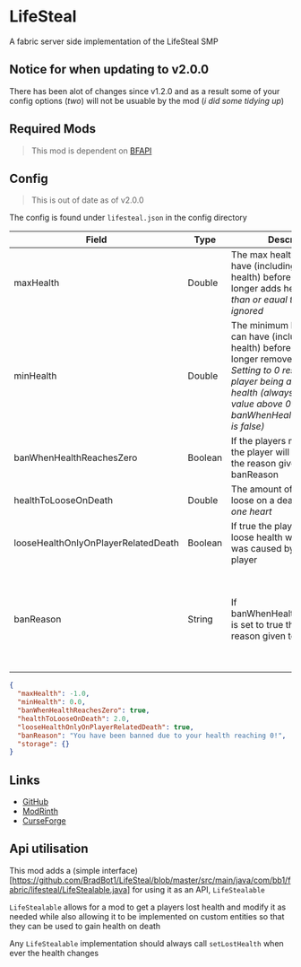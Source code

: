 # LifeSteal

A fabric server side implementation of the LifeSteal SMP

## Notice for when updating to v2.0.0

There has been alot of changes since v1.2.0 and as a result some of your config options (*two*) will not be usuable by the mod (*i did some tidying up*)

## Required Mods

> This mod is dependent on [BFAPI](https://github.com/BradBot1/BradsFabricApi)

## Config

> This is out of date as of v2.0.0

The config is found under `lifesteal.json` in the config directory

|Field|Type|Description|Default|
|-----|----|-----------|-------|
|maxHealth|Double|The max health a player can have (including default health) before lifesteal no longer adds health *If less than or eaual to 0 then this is ignored*|-1|
|minHealth|Double|The minimum health a player can have (including default health) before lifesteal no longer removes health *Setting to 0 results in the player being able to reach no health (always have this value above 0 if banWhenHealthReachesZero is false)*|0|
|banWhenHealthReachesZero|Boolean|If the players max health is 0 the player will be banned for the reason given by banReason|true|
|healthToLooseOnDeath|Double|The amount of health to loose on a death *2 health is one heart*|2|
|looseHealthOnlyOnPlayerRelatedDeath|Boolean|If true the player can only loose health when the death was caused by another player|true|
|banReason|String|If banWhenHealthReachesZero is set to true this is the ban reason given to the player|You have been banned due to your health reaching 0!|

```json
{
  "maxHealth": -1.0,
  "minHealth": 0.0,
  "banWhenHealthReachesZero": true,
  "healthToLooseOnDeath": 2.0,
  "looseHealthOnlyOnPlayerRelatedDeath": true,
  "banReason": "You have been banned due to your health reaching 0!",
  "storage": {}
}
```

## Links

* [GitHub](https://github.com/BradBot1/LifeSteal)
* [ModRinth](https://modrinth.com/mod/lifesteal)
* [CurseForge](https://www.curseforge.com/minecraft/mc-mods/lifesteal)

## Api utilisation

This mod adds a (simple interface)[https://github.com/BradBot1/LifeSteal/blob/master/src/main/java/com/bb1/fabric/lifesteal/LifeStealable.java] for using it as an API, `LifeStealable`

`LifeStealable` allows for a mod to get a players lost health and modify it as needed while also allowing it to be implemented on custom entities so that they can be used to gain health on death

Any `LifeStealable` implementation should always call `setLostHealth` when ever the health changes